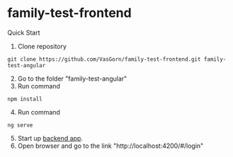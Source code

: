 # family-test-frontend
Quick Start
1. Clone repository
```
git clone https://github.com/VasGorn/family-test-frontend.git family-test-angular
```
2. Go to the folder "family-test-angular"
3. Run command 
```
npm install
```
4. Run command 
```
ng serve
```
5. Start up [backend app][family-backend].
6. Open browser and go to the link "http://localhost:4200/#/login"

[family-backend]: <https://github.com/VasGorn/family-test-backend>